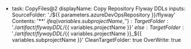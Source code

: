 - task: CopyFiles@2
        displayName: Copy Repository Flyway DDLs
        inputs:
          SourceFolder: './${{ parameters.azureDevOpsRepository }}/flyway'
          Contents: '**'
          ${{ if eq(variables.subprojectName,'') }}:
            TargetFolder: './artifact/flywayDDL/${{ variables.projectName }}'
          ${{ else }}:
            TargetFolder: './artifact/flywayDDL/${{ variables.projectName }}_${{ variables.subprojectName }}'
          CleanTargetFolder: true
          OverWrite: true
